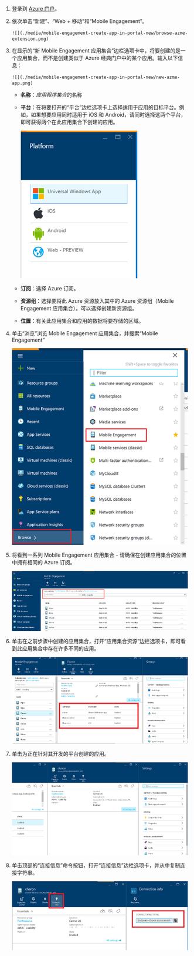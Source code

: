 1. 登录到 [Azure 门户](https://portal.azure.com)。
2. 依次单击“新建”、“Web + 移动”和“Mobile Engagement”。
   
       ![](./media/mobile-engagement-create-app-in-portal-new/browse-azme-extension.png)
3. 在显示的“新 Mobile Engagement 应用集合”边栏选项卡中，将要创建的是一个应用集合，而不是创建类似于 Azure 经典门户中的某个应用。输入以下信息：
   
       ![](./media/mobile-engagement-create-app-in-portal-new/new-azme-app.png)
   
   * **名称**：*应用程序集合*的名称
   * **平台**：在将要打开的“平台”边栏选项卡上选择适用于应用的目标平台。例如，如果想要应用同时适用于 iOS 和 Android，请同时选择这两个平台，即可获得两个在此应用集合下创建的应用。
     
      ![](./media/mobile-engagement-create-app-in-portal-new/choose-platform.png)
   * **订阅**：选择 Azure 订阅。
   * **资源组**：选择要将此 Azure 资源放入其中的 Azure 资源组（Mobile Engagement 应用集合）。可以选择创建新资源组。
   * **位置**：有关此应用集合和应用的数据将要存储的区域。
4. 单击“浏览”浏览 Mobile Engagement 应用集合，并搜索“Mobile Engagement”
   
    ![](./media/mobile-engagement-create-app-in-portal-new/browse-mobile-engagement-menu.png)
5. 将看到一系列 Mobile Engagement 应用集合 - 请确保在创建应用集合的位置中拥有相同的 Azure 订阅。
   
    ![](./media/mobile-engagement-create-app-in-portal-new/browse-mobile-engagement.png)
6. 单击在之前步骤中创建的应用集合，打开“应用集合资源”边栏选项卡，即可看到此应用集合中存在许多不同的应用。
   
    ![](./media/mobile-engagement-create-app-in-portal-new/mobile-engagement-app-collection.png)
7. 单击为正在针对其开发的平台创建的应用。
   
    ![](./media/mobile-engagement-create-app-in-portal-new/mobile-engagement-app.png)
8. 单击顶部的“连接信息”命令按钮，打开“连接信息”边栏选项卡，并从中复制连接字符串。
   
    ![](./media/mobile-engagement-create-app-in-portal-new/app-connection-info.png)

<!---HONumber=AcomDC_0921_2016-->